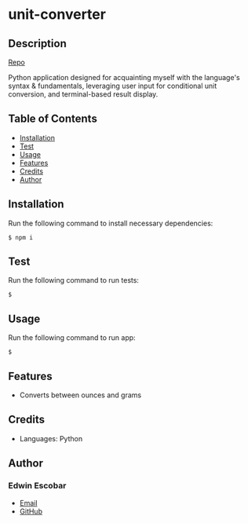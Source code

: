 # unit-converter

## Description
[Repo](https://github.com/escowin/unit-converter) 

Python application designed for acquainting myself with the language's syntax & fundamentals, leveraging user input for conditional unit conversion, and terminal-based result display.

## Table of Contents
- [Installation](#installation)
- [Test](#test)
- [Usage](#usage)
- [Features](#features)
- [Credits](#credits)
- [Author](#author)

## Installation
Run the following command to install necessary dependencies:
```
$ npm i
```

## Test
Run the following command to run tests:
```
$ 
```

## Usage
Run the following command to run app:
```
$ 
```

<!-- ![mobile](./assets/img/unit-converter-sm.jpg)

![tablet](./assets/img/unit-converter-md.jpg)

![desktop](./assets/img/unit-converter-lg.jpg) -->

## Features
- Converts between ounces and grams

## Credits
- Languages: Python

## Author
### Edwin Escobar
- [Email](mailto:edwin@escowinart.com)
- [GitHub](https://github.com/escowin)
